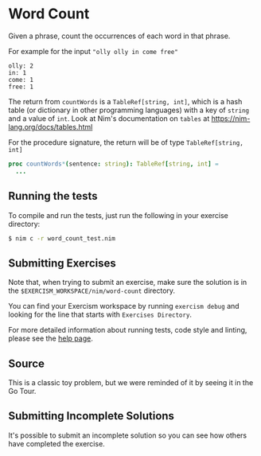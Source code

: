 # Word Count

Given a phrase, count the occurrences of each word in that phrase.

For example for the input `"olly olly in come free"`

```text
olly: 2
in: 1
come: 1
free: 1
```

The return from `countWords` is a `TableRef[string, int]`, which is a hash table (or dictionary in other programming languages) with a key of `string` and a value of `int`. Look at Nim's documentation on `tables` at https://nim-lang.org/docs/tables.html

For the procedure signature, the return will be of type `TableRef[string, int]`

```nim
proc countWords*(sentence: string): TableRef[string, int] =
  ...
```

## Running the tests

To compile and run the tests, just run the following in your exercise directory:
```bash
$ nim c -r word_count_test.nim
```

## Submitting Exercises

Note that, when trying to submit an exercise, make sure the solution is in the `$EXERCISM_WORKSPACE/nim/word-count` directory.

You can find your Exercism workspace by running `exercism debug` and looking for the line that starts with `Exercises Directory`.

For more detailed information about running tests, code style and linting,
please see the [help page](http://exercism.io/languages/nim).

## Source

This is a classic toy problem, but we were reminded of it by seeing it in the Go Tour.

## Submitting Incomplete Solutions

It's possible to submit an incomplete solution so you can see how others have completed the exercise.
